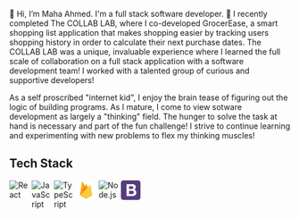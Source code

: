 👋 Hi, I’m Maha Ahmed. I'm a full stack software developer. 🌱  I recently completed The COLLAB LAB, where I co-developed GrocerEase, a smart shopping list application that makes shopping easier by tracking users shopping history in order to calculate their next purchase dates. The COLLAB LAB was a unique, invaluable experience where I learned the full scale of collaboration on a full stack application with a software development team! I worked with a talented group of curious and supportive developers!

As a self proscribed "internet kid", I enjoy the brain tease of figuring out the logic of building programs. As I mature, I come to view sotware development as largely a "thinking" field. The hunger to solve the task at hand is necessary and part of the fun challenge! I strive to continue learning and experimenting with new problems to flex my thinking muscles! 

<h2>Tech Stack</h2>

<div> 
  <img alt="React" align="left" width="35px" style="padding-right:5px;" src="https://cdn.jsdelivr.net/gh/devicons/devicon/icons/react/react-original.svg" />
  <img alt="JavaScript" align="left" width="35px" style="padding-right:5px;" src="https://cdn.jsdelivr.net/gh/devicons/devicon/icons/javascript/javascript-original.svg" />
  <img alt="TypeScript" align="left" width="35px" style="padding-right:5px;" src="https://cdn.jsdelivr.net/gh/devicons/devicon/icons/typescript/typescript-original.svg" />
  <img alt = "Firebase icon" align="left" width="35px" style="padding-right:5px;" src="firebase-svgrepo-com.svg" /> 
  <img alt="Node.js" align="left" width="35px" style="padding-right:5px;" src="https://cdn.jsdelivr.net/gh/devicons/devicon/icons/nodejs/nodejs-original.svg" />
  <img alt="Bootstrap icon" align="left" width="35px" style="padding-right:5px;" src="bootstrap-svgrepo-com.svg" />
 
  
</div>
